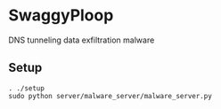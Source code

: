 # SwaggyPloop

DNS tunneling data exfiltration malware

## Setup
```
. ./setup
sudo python server/malware_server/malware_server.py
```
